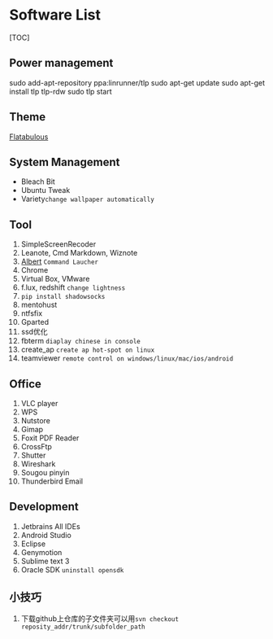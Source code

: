 # Software List

[TOC]

## Power management
sudo add-apt-repository ppa:linrunner/tlp
sudo apt-get update
sudo apt-get install tlp tlp-rdw
sudo tlp start

## Theme
[Flatabulous](https://github.com/anmoljagetia/Flatabulous)

## System Management
- Bleach Bit
- Ubuntu Tweak
- Variety`change wallpaper automatically`

## Tool
1. SimpleScreenRecoder
2. Leanote, Cmd Markdown, Wiznote
5. [Albert](https://github.com/ManuelSchneid3r/albert) `Command Laucher`
6. Chrome
7. Virtual Box, VMware
8. f.lux, redshift `change lightness`
9. `pip install shadowsocks`
10. mentohust
11. ntfsfix
12. Gparted
13. ssd优化
14. fbterm `diaplay chinese in console`
15. create_ap `create ap hot-spot on linux`
16. teamviewer `remote control on windows/linux/mac/ios/android`

## Office
1. VLC player
2. WPS
3. Nutstore
4. Gimap
5. Foxit PDF Reader
6. CrossFtp
7. Shutter
8. Wireshark
9. Sougou pinyin
10. Thunderbird Email

## Development
1. Jetbrains All IDEs
2. Android Studio
3. Eclipse
4. Genymotion
5. Sublime text 3
6. Oracle SDK `uninstall opensdk`

## 小技巧
1. 下载github上仓库的子文件夹可以用`svn checkout reposity_addr/trunk/subfolder_path`
